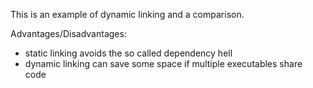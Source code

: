 This is an example of dynamic linking and a comparison.

Advantages/Disadvantages:
- static linking avoids the so called dependency hell
- dynamic linking can save some space if multiple executables share code





